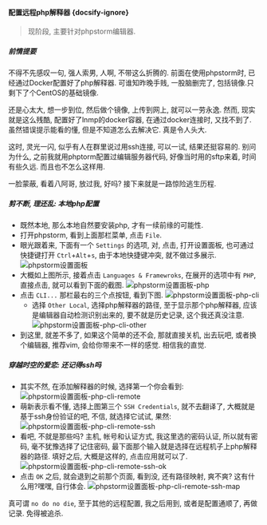 #### 配置远程php解释器 {docsify-ignore}
> 现阶段, 主要针对phpstorm编辑器.

##### 前情提要
不得不先感叹一句, 强人索男, 人啊, 不带这么折腾的. 前面在使用phpstorm时, 已经通过Docker配置好了php解释器. 可谁知昨晚手贱, 一股脑删完了, 包括镜像.只剩下了个CentOS的基础镜像. 

还是心太大, 想一步到位, 然后做个镜像, 上传到网上, 就可以一劳永逸. 然而, 现实就是这么残酷, 配置好了lnmp的docker容器, 在通过docker连接时, 又找不到了. 虽然错误提示能看的懂, 但是不知道怎么去解决它. 真是令人头大.

这时, 灵光一闪, 似乎有人在群里说过用ssh连接, 可以一试, 结果还挺容易的. 别问为什么, 之前我就用phptorm配置过编辑服务器代码, 好像当时用的sftp来着, 时间有些久远. 而且也不怎么这样用.

一脸蒙蔽, 看着八阿哥, 放过我, 好吗? 接下来就是一路惊险逃生历程.

##### 剪不断, 理还乱: 本地php配置
* 既然本地, 那么本地自然要安装php, 才有一续前缘的可能性.
* 打开phpstorm, 看到上面那栏菜单, 点击 `File`.
* 眼光跟着来, 下面有一个 `Settings` 的选项, 对, 点击, 打开设置面板, 也可通过快捷键打开 `Ctrl`+`Alt`+`s`, 由于本地快捷键冲突, 就不做过多展示.
![phpstorm设置面板](../source/phpstorm-settings-bashboard.png)
* 大概如上图所示, 接着点击 `Languages & Framewroks`, 在展开的选项中有 `PHP`, 直接点击, 就可以看到下面的截图.
![phpstorm设置面板-php](../source/phpstorm-settings-php.png)
* 点击 `CLI...` 那栏最右的三个点按钮, 看到下图.
![phpstorm设置面板-php-cli](../source/phpstorm-settings-php-cli.png)
   * 选择 `Other Local`, 选择php解释器的路径, 至于显示那个php解释器, 应该是编辑器自动检测识别出来的, 要不就是历史记录, 这个我还真没注意.
   ![phpstorm设置面板-php-cli-other](../source/phpstorm-settings-php-cli-other.png)
* 到这里, 就差不多了, 如果这个简单的还不会, 那就直接关机, 出去玩吧, 或者换个编辑器, 推荐vim, 会给你带来不一样的感觉. 相信我的直觉.

##### 穿越时空的爱恋: 还记得ssh吗
* 其实不然, 在添加解释器的时候, 选择第一个你会看到:
![phpstorm设置面板-php-cli-remote](../source/phpstorm-settings-php-cli-remote.png)
* 萌新表示看不懂, 选择上图第三个 `SSH Credentials`, 就不去翻译了, 大概就是基于ssh身份验证的吧, 不信, 就选择它试试, 果然:
![phpstorm设置面板-php-cli-remote-ssh](../source/phpstorm-settings-php-cli-remote-ssh.png)
* 看吧, 不就是那些吗? 主机, 帐号和认证方式, 我这里选的密码认证, 所以就有密码, 毫不犹豫选择了记住密码, 最下面那个输入就是选择在远程机子上php解释器的路径. 填好之后, 大概是这样的, 点击应用就可以了.
![phpstorm设置面板-php-cli-remote-ssh-ok](../source/phpstorm-settings-php-cli-remote-ssh-ok.png)
* 点击 `OK` 之后, 就会退到之前那个页面, 看到没, 还有路径映射, 爽不爽? 这有什么用?嘿嘿, 自行体会.
![phpstorm设置面板-php-cli-remote-ssh-map](../source/phpstorm-settings-php-cli-remote-ssh-map.png)

真可谓 `no do no die`, 至于其他的远程配置, 我之后用到, 或者是配置通顺了, 再做记录. 免得被追杀.
